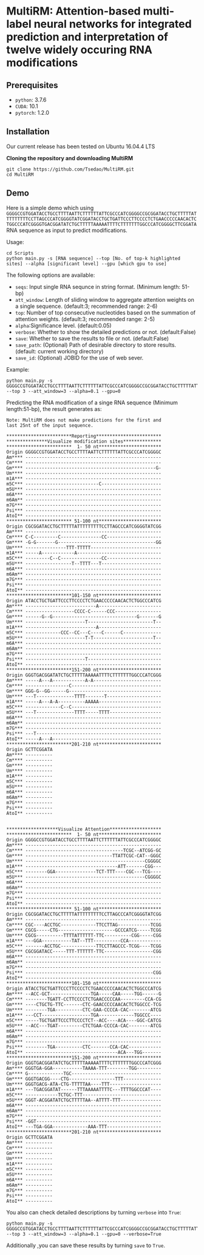 # MultiRM: Attention-based multi-label neural networks for integrated prediction and interpretation of twelve widely occuring RNA modifications

## Prerequisites
* `python`: 3.7.6
* `CUDA`: 10.1
* `pytorch`: 1.2.0
## Installation
Our current release has been tested on Ubuntu 16.04.4 LTS

**Cloning the repository and downloading MultiRM**
```
git clone https://github.com/Tsedao/MultiRM.git
cd MultiRM
```

## Demo
Here is a simple demo which using `GGGGCCGTGGATACCTGCCTTTTAATTCTTTTTTATTCGCCCATCGGGGCCGCGGATACCTGCTTTTTATTTTTTTTTCCTTAGCCCATCGGGGTATCGGATACCTGCTGATTCCCTTCCCCTCTGAACCCCCAACACTCTGGCCCATCGGGGTGACGGATATCTGCTTTTTAAAAATTTTCTTTTTTTGGCCCATCGGGGCTTCGGATA`
RNA sequence as input to predict modifications.

Usage:
```
cd Scripts
python main.py -s [RNA sequence] --top [No. of top-k highlighted sites] --alpha [significant level] --gpu [which gpu to use]
```

The following options are available:

* `seqs`: Input single RNA sequnce in string format. (Minimum length: 51-bp)
* `att_window`: Length of sliding window to aggregate attention weights on a single sequence. (default:3; recommended range: 2-6)
* `top`: Number of top consecutive nucleotides based on the summation of attention weights. (default:3; recommended range: 2-5)
* `alpha`:Significance level. (default:0.05)
* `verbose`: Whether to show the detailed predictions or not. (default:False)
* `save`: Whether to save the results to file or not. (default:False)
* `save_path`: (Optional) Path of desirable directory to store results. (default: current working directory)
* `save_id`: (Optional) JOBID for the use of web sever.

Example:
```
python main.py -s GGGGCCGTGGATACCTGCCTTTTAATTCTTTTTTATTCGCCCATCGGGGCCGCGGATACCTGCTTTTTATTTTTTTTTCCTTAGCCCATCGGGGTATCGGATACCTGCTGATTCCCTTCCCCTCTGAACCCCCAACACTCTGGCCCATCGGGGTGACGGATATCTGCTTTTTAAAAATTTTCTTTTTTTGGCCCATCGGGGCTTCGGATA --top 3 --att_window=3 --alpha=0.1 --gpu=0
```
Predicting the RNA modification of a singe RNA sequence (Minimum length:51-bp), the result generates as:
```
Note: MultiRM does not make predictions for the first and
last 25nt of the input sequence.

************************Reporting************************
***************Visualize modification sites**************
************************  1- 50 nt***********************
Origin GGGGCCGTGGATACCTGCCTTTTAATTCTTTTTTATTCGCCCATCGGGGC
Am**** --------------------------------------------------
Cm**** --------------------------------------------------
Gm**** ------------------------------------------------G-
Um**** --------------------------------------------------
m1A*** --------------------------------------------------
m5C*** ---------------------------C----------------------
m5U*** --------------------------------------------------
m6A*** --------------------------------------------------
m6Am** --------------------------------------------------
m7G*** --------------------------------------------------
Psi*** --------------------------------------------------
AtoI** --------------------------------------------------
************************ 51-100 nt***********************
Origin CGCGGATACCTGCTTTTTATTTTTTTTTCCTTAGCCCATCGGGGTATCGG
Am**** --------------------------------------------------
Cm**** C-C---------C---------------CC--------------------
Gm**** -G-G-------G------------------------------------GG
Um**** ---------------TTT-TTTTT--------------------------
m1A*** -----A------------A-------------------------------
m5C*** ---------C--C---------------CC--------------------
m5U*** -----------------T--TTTT---T----------------------
m6A*** --------------------------------------------------
m6Am** --------------------------------------------------
m7G*** --------------------------------------------------
Psi*** --------------------------------------------------
AtoI** --------------------------------------------------
************************101-150 nt***********************
Origin ATACCTGCTGATTCCCTTCCCCTCTGAACCCCCAACACTCTGGCCCATCG
Am**** --------------------------A-----------------------
Cm**** ------------------CCCC-C------CCC-----------------
Gm**** ------G--G-------------------------------G-------G
Um**** ----------------------T------------------------T--
m1A*** --------------------------A-----------------------
m5C*** -------------CCC--CC---C----C------C--------------
m5U*** ----------------------T-T----------------------T--
m6A*** --------------------------------------------------
m6Am** --------------------------------------------------
m7G*** --------------------------------------------------
Psi*** ----------------------T---------------------------
AtoI** --------------------------------------------------
************************151-200 nt***********************
Origin GGGTGACGGATATCTGCTTTTTAAAAATTTTCTTTTTTTGGCCCATCGGG
Am**** -----A---A------------A-A-------------------------
Cm**** ----------------C---------------------------------
Gm**** GGG-G--GG------G----------------------------------
Um**** ---T--------------TTTT-------T--------------------
m1A*** -----A---A-A----------AAAAA-----------------------
m5C*** -------------C--C---------------------------------
m5U*** ---T--------------TTTT-----TTTT-------------------
m6A*** --------------------------------------------------
m6Am** --------------------------------------------------
m7G*** --------------------------------------------------
Psi*** ---T----------------------------------------------
AtoI** -----A---A----------------------------------------
************************201-210 nt***********************
Origin GCTTCGGATA
Am**** ----------
Cm**** ----------
Gm**** ----------
Um**** ----------
m1A*** ----------
m5C*** ----------
m5U*** ----------
m6A*** ----------
m6Am** ----------
m7G*** ----------
Psi*** ----------
AtoI** ----------


*******************Visualize Attention*******************
************************  1- 50 nt***********************
Origin GGGGCCGTGGATACCTGCCTTTTAATTCTTTTTTATTCGCCCATCGGGGC
Am**** --------------------------------------------------
Cm**** ------------------------------------TCGC--ATCGG-GC
Gm**** --------------------------------TTATTCGC-CAT--GGGC
Um**** --------------------------------------------CGGGGC
m1A*** ----------------------------------ATT-------CGG---
m5C*** --------GGA---------------TCT-TTT----CGC---TCG----
m5U*** --------------------------------------------CGGGGC
m6A*** --------------------------------------------------
m6Am** --------------------------------------------------
m7G*** --------------------------------------------------
Psi*** --------------------------------------------------
AtoI** --------------------------------------------------
************************ 51-100 nt***********************
Origin CGCGGATACCTGCTTTTTATTTTTTTTTCCTTAGCCCATCGGGGTATCGG
Am**** --------------------------------------------------
Cm**** CGC----ACCTGC-------------TTCCTTAG------------TCGG
Gm**** CGCG-----CTG---------------------GCCCATCG-----TCGG
Um**** CGCG----------TTTTATTTTTT-TTC----------CGG-----CGG
m1A*** ---GGA-----------TAT--TTT----------CCA------------
m5C*** -------ACCTGC-------------TTCCTTAGCCC-TCGG----TCGG
m5U*** CGCGGATACC-----TTT-TTTTTT-TTC------------------CGG
m6A*** --------------------------------------------------
m6Am** --------------------------------------------------
m7G*** --------------------------------------------------
Psi*** -----------------------------------------------CGG
AtoI** --------------------------------------------------
************************101-150 nt***********************
Origin ATACCTGCTGATTCCCTTCCCCTCTGAACCCCCAACACTCTGGCCCATCG
Am**** --ACC-GCT---------------TGA-----CAA-----TGG------G
Cm**** --------TGATT-CCTTCCCCTCTGAACCCCCAA---------CCA-CG
Gm**** ----CTGCTG-TTC-------CTC-GAACCCCCAACACTCTGGCCC-TCG
Um**** --------TGA----------CTC-GAA-CCCCA-CAC--------ATCG
m1A*** ---CCT------------------TGA-------------TGGCCC----
m5C*** -----TGCTGATTCCCTTCCCCTCT--ACC----ACA----GGC-CATCG
m5U*** --ACC---TGAT---------CTCTGAA-CCCCA-CAC--------ATCG
m6A*** --------------------------------------------------
m6Am** --------------------------------------------------
m7G*** --------------------------------------------------
Psi*** --------TGA----------CTC-------CCA-CAC------------
AtoI** ----------------------------------ACA---TGG-------
************************151-200 nt***********************
Origin GGGTGACGGATATCTGCTTTTTAAAAATTTTCTTTTTTTGGCCCATCGGG
Am**** GGGTGA-GGA-----------TAAAA-TTT--------TGG---------
Cm**** G-------------TGC---------------------------------
Gm**** GGGTGACGG----CTG-----------------TTT--------------
Um**** GGGTGACG-ATA-CTG-TTTTTAA----TTT-------------------
m1A*** ---TGACGGATAT------TTTAAAAATTTTC---TTTTGGCCCAT----
m5C*** ------------TCTGC-TTT-----------------------------
m5U*** GGGT-ACGGATATCTGCTTTTTAA--ATTTT-TTT---------------
m6A*** --------------------------------------------------
m6Am** --------------------------------------------------
m7G*** --------------------------------------------------
Psi*** -GGT----------------------------------------------
AtoI** ---TGA-GGA-------------AAA-TTT--------------------
************************201-210 nt***********************
Origin GCTTCGGATA
Am**** ----------
Cm**** ----------
Gm**** ----------
Um**** ----------
m1A*** ----------
m5C*** ----------
m5U*** ----------
m6A*** ----------
m6Am** ----------
m7G*** ----------
Psi*** ----------
AtoI** ----------
```
You also can check detailed descriptions by turning `verbose` into `True`:
```
python main.py -s GGGGCCGTGGATACCTGCCTTTTAATTCTTTTTTATTCGCCCATCGGGGCCGCGGATACCTGCTTTTTATTTTTTTTTCCTTAGCCCATCGGGGTATCGGATACCTGCTGATTCCCTTCCCCTCTGAACCCCCAACACTCTGGCCCATCGGGGTGACGGATATCTGCTTTTTAAAAATTTTCTTTTTTTGGCCCATCGGGGCTTCGGATA --top 3 --att_window=3 --alpha=0.1 --gpu=0 --verbose=True
```
Additionally ,you can save these results by turning `save` to `True`.
